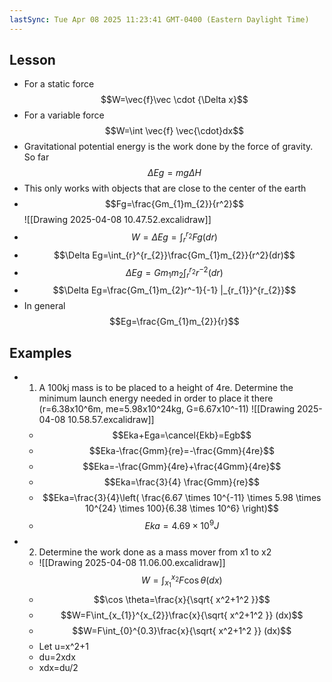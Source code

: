 ```yaml
---
lastSync: Tue Apr 08 2025 11:23:41 GMT-0400 (Eastern Daylight Time)
---
```

## Lesson
- For a static force$$W=\vec{f}\vec \cdot {\Delta x}$$
- For a variable force$$W=\int \vec{f} \vec{\cdot}dx$$
- Gravitational potential energy is the work done by the force of gravity. So far$$\Delta Eg=mg\Delta H$$
- This only works with objects that are close to the center of the earth 
- $$Fg=\frac{Gm_{1}m_{2}}{r^2}$$![[Drawing 2025-04-08 10.47.52.excalidraw]]
- $$W=\Delta Eg=\int_{r}^{r_{2}}Fg(dr)$$
- $$\Delta Eg=\int_{r}^{r_{2}}\frac{Gm_{1}m_{2}}{r^2}(dr)$$
- $$\Delta Eg=Gm_{1}m_{2}\int_{r}^{r_{2}}r^{-2}(dr)$$
- $$\Delta Eg=\frac{Gm_{1}m_{2}r^-1}{-1} |_{r_{1}}^{r_{2}}$$
- In general$$Eg=\frac{Gm_{1}m_{2}}{r}$$
## Examples
- 1. A 100kj mass is to be placed to a height of 4re. Determine the minimum launch energy needed in order to place it there (r=6.38x10^6m, me=5.98x10^24kg, G=6.67x10^-11) ![[Drawing 2025-04-08 10.58.57.excalidraw]]
	- $$Eka+Ega=\cancel{Ekb}=Egb$$
	- $$Eka-\frac{Gmm}{re}=-\frac{Gmm}{4re}$$
	- $$Eka=-\frac{Gmm}{4re}+\frac{4Gmm}{4re}$$
	- $$Eka=\frac{3}{4} \frac{Gmm}{re}$$
	- $$Eka=\frac{3}{4}\left( \frac{6.67 \times 10^{-11} \times 5.98 \times 10^{24} \times 100}{6.38 \times 10^6} \right)$$
	- $$Eka=4.69 \times 10^9J$$
- 2. Determine the work done as a mass mover from x1 to x2
	- ![[Drawing 2025-04-08 11.06.00.excalidraw]]$$W=\int_{x_{1}}^{x_{2}}F\cos \theta (dx)$$
	- $$\cos \theta=\frac{x}{\sqrt{ x^2+1^2 }}$$
	- $$W=F\int_{x_{1}}^{x_{2}}\frac{x}{\sqrt{ x^2+1^2 }} (dx)$$
	- $$W=F\int_{0}^{0.3}\frac{x}{\sqrt{ x^2+1^2 }} (dx)$$
	- Let u=x^2+1
	- du=2xdx
	- xdx=du/2